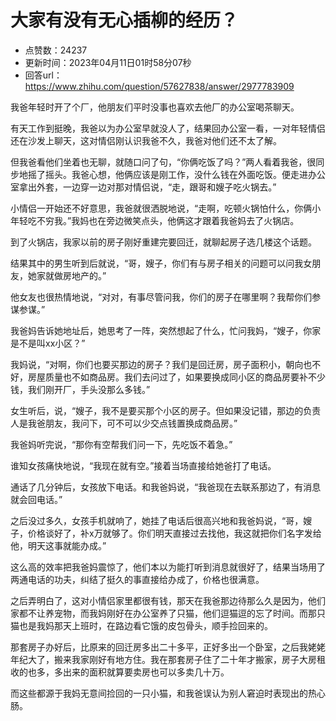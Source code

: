 # 大家有没有无心插柳的经历？
- 点赞数：24237
- 更新时间：2023年04月11日01时58分07秒
- 回答url：https://www.zhihu.com/question/57627838/answer/2977783909
<body>
 <p data-pid="__IesDL6">我爸年轻时开了个厂，他朋友们平时没事也喜欢去他厂的办公室喝茶聊天。</p>
 <p data-pid="UoNvSQyT">有天工作到挺晚，我爸以为办公室早就没人了，结果回办公室一看，一对年轻情侣还在沙发上聊天，这对情侣刚认识我爸不久，我爸对他们还不太了解。</p>
 <p data-pid="QDoMrb_2">但我爸看他们坐着也无聊，就随口问了句，“你俩吃饭了吗？”两人看着我爸，很同步地摇了摇头。我爸心想，他俩应该是刚工作，没什么钱在外面吃饭。便走进办公室拿出外套，一边穿一边对那对情侣说，“走，跟哥和嫂子吃火锅去。”</p>
 <p data-pid="_Qvff9e1">小情侣一开始还不好意思，我爸就很洒脱地说，“走啊，吃顿火锅怕什么，你俩小年轻吃不穷我。”我妈也在旁边微笑点头，他俩这才跟着我爸妈去了火锅店。</p>
 <p data-pid="m1H1Zqft">到了火锅店，我家以前的房子刚好重建完要回迁，就聊起房子选几楼这个话题。</p>
 <p data-pid="YNCi_3IR">结果其中的男生听到后就说，“哥，嫂子，你们有与房子相关的问题可以问我女朋友，她家就做房地产的。”</p>
 <p data-pid="0TwO5ws3">他女友也很热情地说，“对对，有事尽管问我，你们的房子在哪里啊？我帮你们参谋参谋。”</p>
 <p data-pid="XzhK38mn">我爸妈告诉她地址后，她思考了一阵，突然想起了什么，忙问我妈，“嫂子，你家是不是叫xx小区？”</p>
 <p data-pid="3C0-qO3c">我妈说，“对啊，你们也要买那边的房子？我们是回迁房，房子面积小，朝向也不好，房屋质量也不如商品房。我们去问过了，如果要换成同小区的商品房要补不少钱，我们刚开厂，手头没那么多钱。”</p>
 <p data-pid="TnrZikQ4">女生听后，说，“嫂子，我不是要买那个小区的房子。但如果没记错，那边的负责人是我爸朋友，我问下，可不可以少交点钱置换成商品房。”</p>
 <p data-pid="rqcD2Q4k">我爸妈听完说，“那你有空帮我们问一下，先吃饭不着急。”</p>
 <p data-pid="HIBA6kd7">谁知女孩痛快地说，“我现在就有空。”接着当场直接给她爸打了电话。</p>
 <p data-pid="XAPmC_sh">通话了几分钟后，女孩放下电话。和我爸妈说，“我爸现在去联系那边了，有消息就会回电话。”</p>
 <p data-pid="gs4H4lIA">之后没过多久，女孩手机就响了，她挂了电话后很高兴地和我爸妈说，“哥，嫂子，价格谈好了，补x万就够了。你们明天直接过去找他，我这就把你们名字发给他，明天这事就能办成。”</p>
 <p data-pid="-C8ArJfj">这么高的效率把我爸妈震惊了，他们本以为能打听到消息就很好了，结果当场用了两通电话的功夫，纠结了挺久的事直接给办成了，价格也很满意。</p>
 <p data-pid="VdNb4r20">之后弄明白了，这对小情侣家里都很有钱，那天在我爸那边待那么久是因为，他们家都不让养宠物，而我妈刚好在办公室养了只猫，他们逗猫逗的忘了时间。而那只猫也是我妈那天上班时，在路边看它饿的皮包骨头，顺手捡回来的。</p>
 <p data-pid="-EYPtXxF">那套房子办好后，比原来的回迁房多出二十多平，正好多出一个卧室，之后我姥姥年纪大了，搬来我家刚好有地方住。我在那套房子住了二十年才搬家，房子大房租收的也多，多出来的面积就算要卖房也可以多卖几十万。</p>
 <p data-pid="HoNGRjd2">而这些都源于我妈无意间捡回的一只小猫，和我爸误认为别人窘迫时表现出的热心肠。</p>
</body>